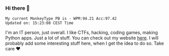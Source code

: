 ### Hi there 👋
<!-- PB START -->
```
My current MonkeyType PB is - WPM:94.21 Acc:97.42
Updated on: 15:23:08 CEST Time
```
<!-- PB END -->
I'm an IT person, just overall. I like CTFs, hacking, coding games, making Python apps. Just a lot of stuff.
You can check out my website [here](https://skill3472.github.io/).
I will probably add some interesting stuff here, when I get the idea to do so. Take care ❤️
